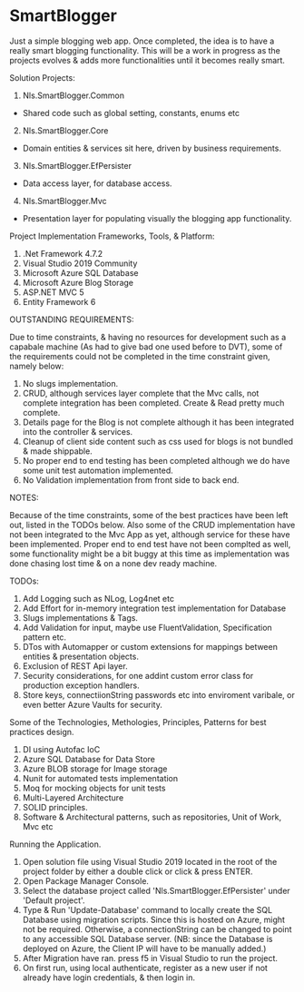 # SmartBlogger
Just a simple blogging web app. Once completed, the idea is to have a really smart blogging functionality.
This will be a work in progress as the projects evolves & adds more functionalities until it becomes really smart.


Solution Projects:
1. Nls.SmartBlogger.Common
- Shared code such as global setting, constants, enums etc
2. Nls.SmartBlogger.Core
- Domain entities & services sit here, driven by business requirements.
3. Nls.SmartBlogger.EfPersister
- Data access layer, for database access.
4. Nls.SmartBlogger.Mvc
- Presentation layer for populating visually the blogging app functionality.

Project Implementation Frameworks, Tools, & Platform:
1. .Net Framework 4.7.2
2. Visual Studio 2019 Community
3. Microsoft Azure SQL Database
4. Microsoft Azure Blog Storage
5. ASP.NET MVC 5
6. Entity Framework 6

OUTSTANDING REQUIREMENTS:

Due to time constraints, & having no resources for development such as a capabale machine (As had to give bad one used before to DVT),
some of the requirements could not be completed in the time constraint given, namely below:

1. No slugs implementation.
2. CRUD, although services layer complete that the Mvc calls, not complete integration has been completed. Create & Read pretty much complete.
3. Details page for the Blog is not complete although it has been integrated into the controller & services.
4. Cleanup of client side content such as css used for blogs is not bundled & made shippable.
4. No proper end to end testing has been completed although we do have some unit test automation implemented.
5. No Validation implementation from front side to back end.

NOTES: 

Because of the time constraints, some of the best practices have been left out, listed in the TODOs below.
Also some of the CRUD implementation have not been integrated to the Mvc App as yet, although service for these
have been implemented. Proper end to end test have not been complted as well, some functionality might be a bit buggy
at this time as implementation was done chasing lost time & on a none dev ready machine.

TODOs:

1. Add Logging such as NLog, Log4net etc
2. Add Effort for in-memory integration test implementation for Database
3. Slugs implementations & Tags.
4. Add Validation for input, maybe use FluentValidation, Specification pattern etc.
5. DTos with Automapper or custom extensions for mappings between entities & presentation objects.
6. Exclusion of REST Api layer.
7. Security considerations, for one addint custom error class for production exception handlers.
8. Store keys, connectiionString passwords etc into enviroment varibale, or even better Azure Vaults for security.

Some of the Technologies, Methologies, Principles, Patterns for best practices design.

1. DI using Autofac IoC
2. Azure SQL Database for Data Store
4. Azure BLOB storage for Image storage
4. Nunit for automated tests implementation
5. Moq for mocking objects for unit tests
6. Multi-Layered Architecture
7. SOLID principles.
8. Software & Architectural patterns, such as repositories, Unit of Work, Mvc etc

Running the Application.
1. Open solution file using Visual Studio 2019 located in the root of the project folder by either a double click or click & press ENTER.
2. Open Package Manager Console.
3. Select the database project called 'Nls.SmartBlogger.EfPersister' under 'Default project'.
4. Type & Run 'Update-Database' command to locally create the SQL Database using migration scripts. Since this is hosted on Azure, might not be required.
Otherwise, a connectionString can be changed to point to any accessible SQL Database server.
(NB: since the Database is deployed on Azure, the Client IP will have to be manually added.)
5. After Migration have ran. press f5 in Visual Studio to run the project.
6. On first run, using local authenticate, register as a new user if not already have login credentials, & then login in.







